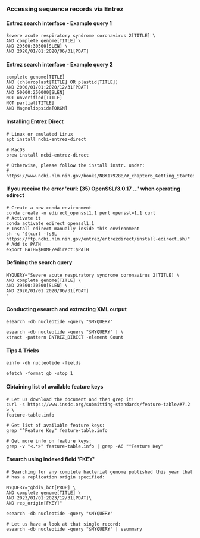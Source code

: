 ### Accessing sequence records via Entrez

#### Entrez search interface - Example query 1
```
Severe acute respiratory syndrome coronavirus 2[TITLE] \
AND complete genome[TITLE] \
AND 29500:30500[SLEN] \
AND 2020/01/01:2020/06/31[PDAT]
```

#### Entrez search interface - Example query 2
```
complete genome[TITLE]
AND (chloroplast[TITLE] OR plastid[TITLE])
AND 2000/01/01:2020/12/31[PDAT]
AND 50000:250000[SLEN]
NOT unverified[TITLE]
NOT partial[TITLE]
AND Magnoliopsida[ORGN]
```

#### Installing Entrez Direct
```
# Linux or emulated Linux
apt install ncbi-entrez-direct

# MacOS
brew install ncbi-entrez-direct

# Otherwise, please follow the install instr. under:
# https://www.ncbi.nlm.nih.gov/books/NBK179288/#_chapter6_Getting_Started_
```

#### If you receive the error 'curl: (35) OpenSSL/3.0.17 ...' when operating edirect
```
# Create a new conda environment
conda create -n edirect_openssl1.1 perl openssl=1.1 curl
# Activate it
conda activate edirect_openssl1.1
# Install edirect manually inside this environment
sh -c "$(curl -fsSL https://ftp.ncbi.nlm.nih.gov/entrez/entrezdirect/install-edirect.sh)"
# Add to PATH
export PATH=$HOME/edirect:$PATH
```

#### Defining the search query
```
MYQUERY="Severe acute respiratory syndrome coronavirus 2[TITLE] \
AND complete genome[TITLE] \
AND 29500:30500[SLEN] \
AND 2020/01/01:2020/06/31[PDAT]
"
```

#### Conducting esearch and extracting XML output
```
esearch -db nucleotide -query "$MYQUERY"

esearch -db nucleotide -query "$MYQUERY" | \
xtract -pattern ENTREZ_DIRECT -element Count
```

#### Tips & Tricks
```
einfo -db nucleotide -fields

efetch -format gb -stop 1
```

#### Obtaining list of available feature keys
```
# Let us download the document and then grep it!
curl -s https://www.insdc.org/submitting-standards/feature-table/#7.2 > \
feature-table.info

# Get list of available feature keys:
grep "^Feature Key" feature-table.info

# Get more info on feature keys:
grep -v "<.*>" feature-table.info | grep -A6 "^Feature Key"
```

#### Esearch using indexed field 'FKEY'
```
# Searching for any complete bacterial genome published this year that
# has a replication origin specified:

MYQUERY="gbdiv_bct[PROP] \
AND complete genome[TITLE] \
AND 2023/01/01:2023/12/31[PDAT]\
AND rep_origin[FKEY]"

esearch -db nucleotide -query "$MYQUERY"

# Let us have a look at that single record:
esearch -db nucleotide -query "$MYQUERY" | esummary
```
